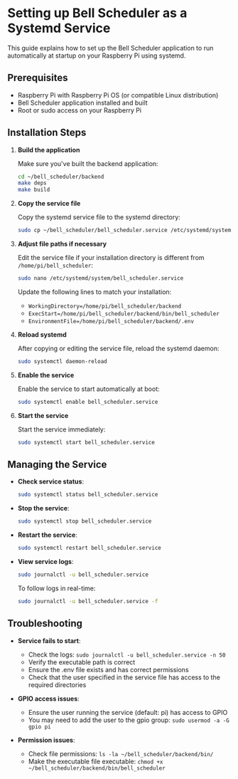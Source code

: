 # Setting up Bell Scheduler as a Systemd Service

This guide explains how to set up the Bell Scheduler application to run automatically at startup on your Raspberry Pi using systemd.

## Prerequisites

- Raspberry Pi with Raspberry Pi OS (or compatible Linux distribution)
- Bell Scheduler application installed and built
- Root or sudo access on your Raspberry Pi

## Installation Steps

1. **Build the application**

   Make sure you've built the backend application:

   ```bash
   cd ~/bell_scheduler/backend
   make deps
   make build
   ```

2. **Copy the service file**

   Copy the systemd service file to the systemd directory:

   ```bash
   sudo cp ~/bell_scheduler/bell_scheduler.service /etc/systemd/system/
   ```

3. **Adjust file paths if necessary**

   Edit the service file if your installation directory is different from `/home/pi/bell_scheduler`:

   ```bash
   sudo nano /etc/systemd/system/bell_scheduler.service
   ```

   Update the following lines to match your installation:
   - `WorkingDirectory=/home/pi/bell_scheduler/backend`
   - `ExecStart=/home/pi/bell_scheduler/backend/bin/bell_scheduler`
   - `EnvironmentFile=/home/pi/bell_scheduler/backend/.env`

4. **Reload systemd**

   After copying or editing the service file, reload the systemd daemon:

   ```bash
   sudo systemctl daemon-reload
   ```

5. **Enable the service**

   Enable the service to start automatically at boot:

   ```bash
   sudo systemctl enable bell_scheduler.service
   ```

6. **Start the service**

   Start the service immediately:

   ```bash
   sudo systemctl start bell_scheduler.service
   ```

## Managing the Service

- **Check service status**:
  ```bash
  sudo systemctl status bell_scheduler.service
  ```

- **Stop the service**:
  ```bash
  sudo systemctl stop bell_scheduler.service
  ```

- **Restart the service**:
  ```bash
  sudo systemctl restart bell_scheduler.service
  ```

- **View service logs**:
  ```bash
  sudo journalctl -u bell_scheduler.service
  ```
  
  To follow logs in real-time:
  ```bash
  sudo journalctl -u bell_scheduler.service -f
  ```

## Troubleshooting

- **Service fails to start**:
  - Check the logs: `sudo journalctl -u bell_scheduler.service -n 50`
  - Verify the executable path is correct
  - Ensure the .env file exists and has correct permissions
  - Check that the user specified in the service file has access to the required directories

- **GPIO access issues**:
  - Ensure the user running the service (default: pi) has access to GPIO
  - You may need to add the user to the gpio group: `sudo usermod -a -G gpio pi`

- **Permission issues**:
  - Check file permissions: `ls -la ~/bell_scheduler/backend/bin/`
  - Make the executable file executable: `chmod +x ~/bell_scheduler/backend/bin/bell_scheduler`